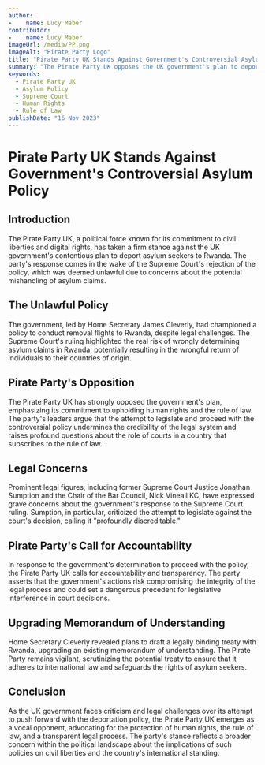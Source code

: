 ```yaml
---
author:
-    name: Lucy Maber
contributor:
-    name: Lucy Maber
imageUrl: /media/PP.png
imageAlt: "Pirate Party Logo"
title: "Pirate Party UK Stands Against Government's Controversial Asylum Policy"
summary: "The Pirate Party UK opposes the UK government's plan to deport asylum seekers to Rwanda and calls for accountability in the wake of the Supreme Court's rejection of the policy."
keywords:
  - Pirate Party UK
  - Asylum Policy
  - Supreme Court
  - Human Rights
  - Rule of Law
publishDate: "16 Nov 2023"
---
```


# Pirate Party UK Stands Against Government's Controversial Asylum Policy

## Introduction
The Pirate Party UK, a political force known for its commitment to civil liberties and digital rights, has taken a firm stance against the UK government's contentious plan to deport asylum seekers to Rwanda. The party's response comes in the wake of the Supreme Court's rejection of the policy, which was deemed unlawful due to concerns about the potential mishandling of asylum claims.

## The Unlawful Policy
The government, led by Home Secretary James Cleverly, had championed a policy to conduct removal flights to Rwanda, despite legal challenges. The Supreme Court's ruling highlighted the real risk of wrongly determining asylum claims in Rwanda, potentially resulting in the wrongful return of individuals to their countries of origin.

## Pirate Party's Opposition
The Pirate Party UK has strongly opposed the government's plan, emphasizing its commitment to upholding human rights and the rule of law. The party's leaders argue that the attempt to legislate and proceed with the controversial policy undermines the credibility of the legal system and raises profound questions about the role of courts in a country that subscribes to the rule of law.

## Legal Concerns
Prominent legal figures, including former Supreme Court Justice Jonathan Sumption and the Chair of the Bar Council, Nick Vineall KC, have expressed grave concerns about the government's response to the Supreme Court ruling. Sumption, in particular, criticized the attempt to legislate against the court's decision, calling it "profoundly discreditable."

## Pirate Party's Call for Accountability
In response to the government's determination to proceed with the policy, the Pirate Party UK calls for accountability and transparency. The party asserts that the government's actions risk compromising the integrity of the legal process and could set a dangerous precedent for legislative interference in court decisions.

## Upgrading Memorandum of Understanding
Home Secretary Cleverly revealed plans to draft a legally binding treaty with Rwanda, upgrading an existing memorandum of understanding. The Pirate Party remains vigilant, scrutinizing the potential treaty to ensure that it adheres to international law and safeguards the rights of asylum seekers.

## Conclusion
As the UK government faces criticism and legal challenges over its attempt to push forward with the deportation policy, the Pirate Party UK emerges as a vocal opponent, advocating for the protection of human rights, the rule of law, and a transparent legal process. The party's stance reflects a broader concern within the political landscape about the implications of such policies on civil liberties and the country's international standing.
